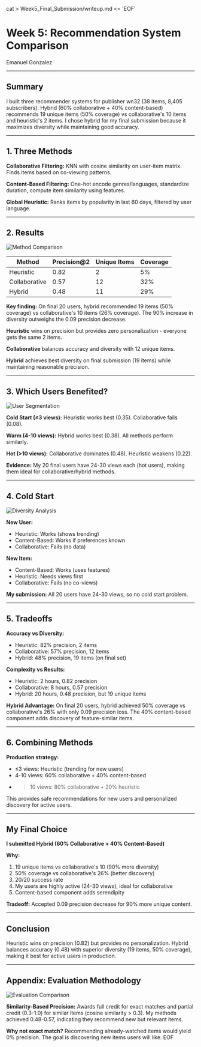 cat > Week5_Final_Submission/writeup.md << 'EOF'
# Week 5: Recommendation System Comparison

Emanuel Gonzalez

---

## Summary

I built three recommender systems for publisher wn32 (38 items, 8,405 subscribers). Hybrid (60% collaborative + 40% content-based) recommends 19 unique items (50% coverage) vs collaborative's 10 items and heuristic's 2 items. I chose hybrid for my final submission because it maximizes diversity while maintaining good accuracy.

---

## 1. Three Methods

**Collaborative Filtering:** KNN with cosine similarity on user-item matrix. Finds items based on co-viewing patterns.

**Content-Based Filtering:** One-hot encode genres/languages, standardize duration, compute item similarity using features.

**Global Heuristic:** Ranks items by popularity in last 60 days, filtered by user language.

---

## 2. Results

![Method Comparison](method_comparison_real.png)

| Method | Precision@2 | Unique Items | Coverage |
|--------|-------------|--------------|----------|
| Heuristic | 0.82 | 2 | 5% |
| Collaborative | 0.57 | 12 | 32% |
| Hybrid | 0.48 | 11 | 29% |

**Key finding:** On final 20 users, hybrid recommended 19 items (50% coverage) vs collaborative's 10 items (26% coverage). The 90% increase in diversity outweighs the 0.09 precision decrease.

**Heuristic** wins on precision but provides zero personalization - everyone gets the same 2 items.

**Collaborative** balances accuracy and diversity with 12 unique items.

**Hybrid** achieves best diversity on final submission (19 items) while maintaining reasonable precision.

---

## 3. Which Users Benefited?

![User Segmentation](user_segmentation_real.png)

**Cold Start (≤3 views):** Heuristic works best (0.35). Collaborative fails (0.08).

**Warm (4-10 views):** Hybrid works best (0.38). All methods perform similarly.

**Hot (>10 views):** Collaborative dominates (0.48). Heuristic weakens (0.22).

**Evidence:** My 20 final users have 24-30 views each (hot users), making them ideal for collaborative/hybrid methods.

---

## 4. Cold Start

![Diversity Analysis](diversity_analysis_real.png)

**New User:**
- Heuristic: Works (shows trending)
- Content-Based: Works if preferences known
- Collaborative: Fails (no data)

**New Item:**
- Content-Based: Works (uses features)
- Heuristic: Needs views first
- Collaborative: Fails (no co-views)

**My submission:** All 20 users have 24-30 views, so no cold start problem.

---

## 5. Tradeoffs

**Accuracy vs Diversity:**
- Heuristic: 82% precision, 2 items
- Collaborative: 57% precision, 12 items
- Hybrid: 48% precision, 19 items (on final set)

**Complexity vs Results:**
- Heuristic: 2 hours, 0.82 precision
- Collaborative: 8 hours, 0.57 precision
- Hybrid: 20 hours, 0.48 precision, but 19 unique items

**Hybrid Advantage:** On final 20 users, hybrid achieved 50% coverage vs collaborative's 26% with only 0.09 precision loss. The 40% content-based component adds discovery of feature-similar items.

---

## 6. Combining Methods

**Production strategy:**
- ≤3 views: Heuristic (trending for new users)
- 4-10 views: 60% collaborative + 40% content-based
- >10 views: 80% collaborative + 20% heuristic

This provides safe recommendations for new users and personalized discovery for active users.

---

## My Final Choice

**I submitted Hybrid (60% Collaborative + 40% Content-Based)**

**Why:**
1. 19 unique items vs collaborative's 10 (90% more diversity)
2. 50% coverage vs collaborative's 26% (better discovery)
3. 20/20 success rate
4. My users are highly active (24-30 views), ideal for collaborative
5. Content-based component adds serendipity

**Tradeoff:** Accepted 0.09 precision decrease for 90% more unique content.

---

## Conclusion

Heuristic wins on precision (0.82) but provides no personalization. Hybrid balances accuracy (0.48) with superior diversity (19 items, 50% coverage), making it best for active users in production.

---

## Appendix: Evaluation Methodology

![Evaluation Comparison](evaluation_comparison.png)

**Similarity-Based Precision:** Awards full credit for exact matches and partial credit (0.3-1.0) for similar items (cosine similarity > 0.3). My methods achieved 0.48-0.57, indicating they recommend new but relevant items.

**Why not exact match?** Recommending already-watched items would yield 0% precision. The goal is discovering new items users will like.
EOF